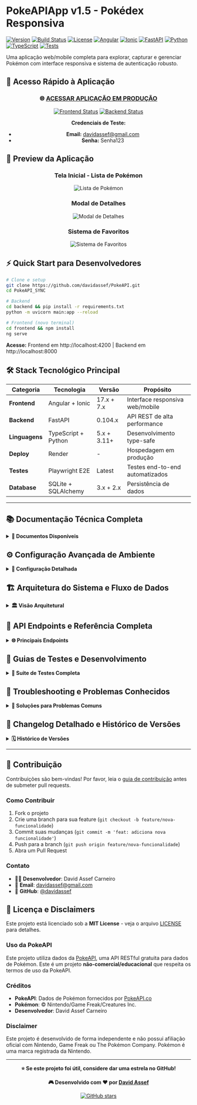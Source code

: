 # PokeAPIApp v1.5 - Pokédex Responsiva

[![Version](https://img.shields.io/badge/Version-1.5-blue.svg)](https://github.com/davidassef/PokeAPI)
[![Build Status](https://img.shields.io/badge/Build-Passing-brightgreen.svg)](https://pokeapi-la6k.onrender.com/health)
[![License](https://img.shields.io/badge/License-MIT-green.svg)](LICENSE)
[![Angular](https://img.shields.io/badge/Angular-17.x-red.svg)](https://angular.io/)
[![Ionic](https://img.shields.io/badge/Ionic-7.x-blue.svg)](https://ionicframework.com/)
[![FastAPI](https://img.shields.io/badge/FastAPI-0.104.x-green.svg)](https://fastapi.tiangolo.com/)
[![Python](https://img.shields.io/badge/Python-3.11+-blue.svg)](https://python.org/)
[![TypeScript](https://img.shields.io/badge/TypeScript-5.x-blue.svg)](https://typescriptlang.org/)
[![Tests](https://img.shields.io/badge/Tests-Playwright%20E2E-brightgreen.svg)](https://github.com/davidassef/PokeAPI)

Uma aplicação web/mobile completa para explorar, capturar e gerenciar Pokémon com interface responsiva e sistema de autenticação robusto.

## 🚀 Acesso Rápido à Aplicação

<div align="center">

### 🌐 **[ACESSAR APLICAÇÃO EM PRODUÇÃO](https://pokeapi-frontend.onrender.com)**

[![Frontend Status](https://img.shields.io/badge/Frontend-Online-brightgreen.svg)](https://pokeapi-frontend.onrender.com)
[![Backend Status](https://img.shields.io/badge/Backend-Online-brightgreen.svg)](https://pokeapi-la6k.onrender.com/health)

**Credenciais de Teste:**
- **Email:** davidassef@gmail.com
- **Senha:** Senha123

</div>

## 📸 Preview da Aplicação

<div align="center">

### Tela Inicial - Lista de Pokémon
![Lista de Pokémon](https://via.placeholder.com/800x400/4CAF50/FFFFFF?text=Lista+de+Pokemon+-+Interface+Responsiva)

### Modal de Detalhes
![Modal de Detalhes](https://via.placeholder.com/800x400/2196F3/FFFFFF?text=Modal+de+Detalhes+-+Stats+e+Evolucoes)

### Sistema de Favoritos
![Sistema de Favoritos](https://via.placeholder.com/800x400/FF9800/FFFFFF?text=Sistema+de+Favoritos+-+Captura+e+Gerenciamento)

</div>

## ⚡ Quick Start para Desenvolvedores

```bash
# Clone e setup
git clone https://github.com/davidassef/PokeAPI.git
cd PokeAPI_SYNC

# Backend
cd backend && pip install -r requirements.txt
python -m uvicorn main:app --reload

# Frontend (novo terminal)
cd frontend && npm install
ng serve
```

**Acesse:** Frontend em http://localhost:4200 | Backend em http://localhost:8000

## 🛠️ Stack Tecnológico Principal

| Categoria | Tecnologia | Versão | Propósito |
|-----------|------------|--------|-----------|
| **Frontend** | Angular + Ionic | 17.x + 7.x | Interface responsiva web/mobile |
| **Backend** | FastAPI | 0.104.x | API REST de alta performance |
| **Linguagens** | TypeScript + Python | 5.x + 3.11+ | Desenvolvimento type-safe |
| **Deploy** | Render | - | Hospedagem em produção |
| **Testes** | Playwright E2E | Latest | Testes end-to-end automatizados |
| **Database** | SQLite + SQLAlchemy | 3.x + 2.x | Persistência de dados |

---

## 📚 Documentação Técnica Completa

<details>
<summary><strong>📖 Documentos Disponíveis</strong></summary>

### **Documentação Principal**
- 📋 **README.md**: Este arquivo (visão geral)
- 📚 **[DOCUMENTACAO_TECNICA_COMPLETA.md](./docs/DOCUMENTACAO_TECNICA_COMPLETA.md)**: Documentação técnica detalhada
- 🔧 **API Docs**: http://localhost:8000/docs (Swagger interativo)
- 🧪 **Test Reports**: Relatórios gerados automaticamente

### **Documentação Técnica Específica**
- 🏗️ **[Arquitetura do Sistema](./docs/10_01_ARQUITETURA_SISTEMA.md)**
- 🔐 **[Sistema RBAC](./docs/40_01_SISTEMA_RBAC.md)**
- 🌐 **[Referência da API](./docs/50_01_REFERENCIA_API.md)**
- 🚀 **[Guia de Deploy](./docs/20_02_GUIA_DEPLOY_COMPLETO.md)**
- 📊 **[Sistema de Ranking](./docs/30_01_SISTEMA_RANKING.md)**

</details>

## ⚙️ Configuração Avançada de Ambiente

<details>
<summary><strong>🔧 Configuração Detalhada</strong></summary>

### **Pré-requisitos**
- **Node.js**: 18.x ou superior
- **Python**: 3.11 ou superior
- **npm**: 9.x ou superior
- **Git**: Para clonagem do repositório

### **Variáveis de Ambiente (Backend)**
```bash
# .env file
DEBUG=True
DATABASE_URL=sqlite:///./pokemon_app.db
SECRET_KEY=your-secret-key
JWT_SECRET_KEY=your-jwt-secret
ACCESS_TOKEN_EXPIRE_MINUTES=30
CORS_ORIGINS=http://localhost:4200
```

### **Configuração de Proxy (Frontend)**
O frontend usa `proxy.conf.json` para redirecionar chamadas da API durante o desenvolvimento.

### **Docker (Alternativo)**
```bash
# Clone o repositório
git clone https://github.com/davidassef/PokeAPI.git
cd PokeAPI_SYNC

# Inicie com Docker Compose
docker-compose up -d

# Acesse a aplicação
# Frontend: http://localhost:4200
# Backend: http://localhost:8000
```

</details>

## 🏗️ Arquitetura do Sistema e Fluxo de Dados

<details>
<summary><strong>🏛️ Visão Arquitetural</strong></summary>

### **Arquitetura Geral**
```
┌─────────────────┐    ┌─────────────────┐    ┌─────────────────┐
│   Frontend      │    │    Backend      │    │   Database      │
│  Angular/Ionic  │◄──►│    FastAPI      │◄──►│    SQLite       │
│                 │    │                 │    │                 │
└─────────────────┘    └─────────────────┘    └─────────────────┘
         │                       │                       │
         ▼                       ▼                       ▼
┌─────────────────┐    ┌─────────────────┐    ┌─────────────────┐
│   PokéAPI       │    │   JWT Auth      │    │   File Storage  │
│   (Externa)     │    │   + RBAC        │    │   (Uploads)     │
└─────────────────┘    └─────────────────┘    └─────────────────┘
```

### **Padrões Arquiteturais**
- **Frontend**: Component-based architecture com serviços injetáveis
- **Backend**: API RESTful com separação de responsabilidades
- **Database**: Modelo relacional com SQLAlchemy ORM
- **Authentication**: JWT com refresh tokens e RBAC
- **Sync**: Sistema dual (push/pull) para sincronização de dados

### **Fluxo de Dados**
1. **Frontend** faz requisições HTTP para o **Backend**
2. **Backend** autentica via JWT e consulta **Database**
3. **Backend** integra com **PokéAPI** para dados externos
4. **Sincronização** bidirecional mantém consistência

</details>

## 🔌 API Endpoints e Referência Completa

<details>
<summary><strong>🌐 Principais Endpoints</strong></summary>

### **Autenticação**
- `POST /auth/login` - Login de usuário
- `POST /auth/register` - Registro de usuário
- `POST /auth/reset-password` - Reset de senha
- `GET /auth/me` - Dados do usuário atual

### **Pokémon**
- `GET /pokemon` - Lista de Pokémon com paginação
- `GET /pokemon/{id}` - Detalhes de um Pokémon
- `GET /pokemon/search` - Busca de Pokémon

### **Favoritos/Captura**
- `GET /favorites` - Lista de favoritos do usuário
- `POST /favorites/{pokemon_id}` - Adicionar aos favoritos
- `DELETE /favorites/{pokemon_id}` - Remover dos favoritos

### **Rankings**
- `GET /ranking/local` - Ranking local
- `GET /ranking/global` - Ranking global
- `GET /ranking/stats` - Estatísticas de ranking

### **Administração**
- `GET /admin/users` - Lista de usuários (admin)
- `GET /admin/stats` - Estatísticas do sistema (admin)

**📚 Documentação Completa:** http://localhost:8000/docs

</details>

## 🧪 Guias de Testes e Desenvolvimento

<details>
<summary><strong>🎯 Suite de Testes Completa</strong></summary>

### **Frontend (Angular/Ionic)**
```bash
cd frontend

# Testes unitários
npm run test

# Testes com cobertura
npm run test:coverage

# Testes E2E com Playwright
npm run e2e

# Testes específicos de autenticação
node scripts/run-auth-tests.js
```

### **Backend (FastAPI)**
```bash
cd backend

# Todos os testes
pytest

# Testes com cobertura
pytest --cov=app --cov-report=html

# Testes específicos
pytest tests/test_auth.py -v
```

### **Cobertura de Testes**
| Categoria | Cobertura | Status |
|-----------|-----------|--------|
| **Frontend Unitários** | 95%+ | ✅ Excelente |
| **Backend Unitários** | 90%+ | ✅ Excelente |
| **Integração API** | 100% | ✅ Completo |
| **E2E Críticos** | 100% | ✅ Completo |
| **Autenticação** | 95%+ | ✅ Robusto |

</details>

## 🐛 Troubleshooting e Problemas Conhecidos

<details>
<summary><strong>🔧 Soluções para Problemas Comuns</strong></summary>

### **Problemas de Instalação**
- **Node.js versão incompatível**: Use Node.js 18.x ou superior
- **Erro de permissão npm**: Execute `npm config set prefix ~/.npm-global`
- **Python não encontrado**: Certifique-se de ter Python 3.11+ instalado

### **Problemas de Execução**
- **Porta já em uso**: Altere as portas em `angular.json` e `main.py`
- **CORS Error**: Verifique configuração em `proxy.conf.json`
- **Database locked**: Feche outras instâncias da aplicação

### **Problemas de Deploy**
- **Build falha**: Execute `npm run build` localmente primeiro
- **Environment variables**: Configure todas as variáveis necessárias
- **Health check falha**: Verifique se o backend está respondendo

### **Performance**
- **Carregamento lento**: Ative cache do navegador
- **Imagens não carregam**: Verifique conexão com PokéAPI
- **Modal lento**: Limpe cache do navegador

</details>

## 📝 Changelog Detalhado e Histórico de Versões

<details>
<summary><strong>🗓️ Histórico de Versões</strong></summary>

### **v1.5.0** (Atual)
- ✅ Sistema completo de favoritos implementado
- ✅ Limpeza de logs com LoggerService centralizado
- ✅ Correção do carregamento duplo das abas do modal
- ✅ Suite completa de testes E2E com Playwright
- ✅ Otimizações de performance e UX

### **v1.4.0**
- ✅ Sistema de captura otimizado (50% mais rápido)
- ✅ Páginas mobile dedicadas com paridade completa
- ✅ Sistema de rankings local e global
- ✅ Internacionalização completa (pt-BR, en-US, es-ES, ja-JP)

### **v1.3.0**
- ✅ Sistema de autenticação JWT com RBAC
- ✅ Modal de detalhes mobile corrigido
- ✅ Sistema de temas dark/light
- ✅ Integração com PokéAPI otimizada

### **v1.2.0**
- ✅ Interface responsiva web/mobile
- ✅ Sistema de busca e filtros avançados
- ✅ Componentes Ionic implementados
- ✅ Arquitetura modular estabelecida

### **v1.1.0**
- ✅ Backend FastAPI implementado
- ✅ Database SQLite com SQLAlchemy
- ✅ API endpoints básicos
- ✅ Sistema de autenticação básico

### **v1.0.0**
- ✅ Frontend Angular/Ionic inicial
- ✅ Integração básica com PokéAPI
- ✅ Lista e detalhes de Pokémon
- ✅ Estrutura do projeto estabelecida

</details>

---

## 🤝 Contribuição

Contribuições são bem-vindas! Por favor, leia o [guia de contribuição](CONTRIBUTING.md) antes de submeter pull requests.

### **Como Contribuir**
1. Fork o projeto
2. Crie uma branch para sua feature (`git checkout -b feature/nova-funcionalidade`)
3. Commit suas mudanças (`git commit -m 'feat: adiciona nova funcionalidade'`)
4. Push para a branch (`git push origin feature/nova-funcionalidade`)
5. Abra um Pull Request

### **Contato**
- 👨‍💻 **Desenvolvedor**: David Assef Carneiro
- 📧 **Email**: davidassef@gmail.com
- 🐙 **GitHub**: [@davidassef](https://github.com/davidassef)

## 📄 Licença e Disclaimers

Este projeto está licenciado sob a **MIT License** - veja o arquivo [LICENSE](LICENSE) para detalhes.

### **Uso da PokeAPI**
Este projeto utiliza dados da [PokeAPI](https://pokeapi.co/), uma API RESTful gratuita para dados de Pokémon. Este é um projeto **não-comercial/educacional** que respeita os termos de uso da PokeAPI.

### **Créditos**
- **PokeAPI**: Dados de Pokémon fornecidos por [PokeAPI.co](https://pokeapi.co/)
- **Pokémon**: © Nintendo/Game Freak/Creatures Inc.
- **Desenvolvedor**: David Assef Carneiro

### **Disclaimer**
Este projeto é desenvolvido de forma independente e não possui afiliação oficial com Nintendo, Game Freak ou The Pokémon Company. Pokémon é uma marca registrada da Nintendo.

---

<div align="center">

**⭐ Se este projeto foi útil, considere dar uma estrela no GitHub!**

**🎮 Desenvolvido com ❤️ por [David Assef](https://github.com/davidassef)**

[![GitHub stars](https://img.shields.io/github/stars/davidassef/PokeAPI.svg?style=social&label=Star)](https://github.com/davidassef/PokeAPI)

